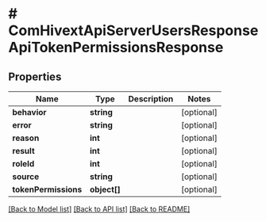 # # ComHivextApiServerUsersResponseApiTokenPermissionsResponse

## Properties

Name | Type | Description | Notes
------------ | ------------- | ------------- | -------------
**behavior** | **string** |  | [optional]
**error** | **string** |  | [optional]
**reason** | **int** |  | [optional]
**result** | **int** |  | [optional]
**roleId** | **int** |  | [optional]
**source** | **string** |  | [optional]
**tokenPermissions** | **object[]** |  | [optional]

[[Back to Model list]](../../README.md#models) [[Back to API list]](../../README.md#endpoints) [[Back to README]](../../README.md)
